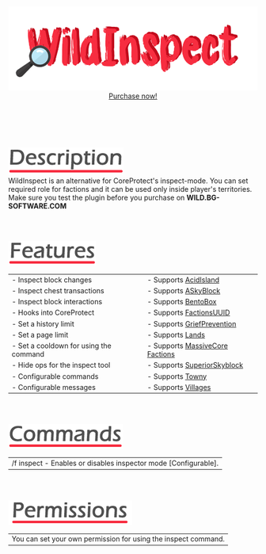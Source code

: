 <center>
<img src="./images/wildinspect-logo.png" />
<a href="https://www.spigotmc.org/resources/60646/" target="_blank" class="purchase" id="wi-purchase">Purchase now!</a>
</center>

<br><br><br><br>

<img src="./images/wi-description.png" id="description" /><br>
WildInspect is an alternative for CoreProtect's inspect-mode. You can set required role for factions and it can be used only inside player's territories.<br>
Make sure you test the plugin before you purchase on **WILD.BG-SOFTWARE.COM**

<br><br>

<img src="./images/wi-features.png" id="features" /><br>
<div class="clean-table offset-table">

|                                        |                                                                             |
|----------------------------------------|-----------------------------------------------------------------------------|
| - Inspect block changes                | - Supports [AcidIsland](https://www.spigotmc.org/resources/581/)            |
| - Inspect chest transactions           | - Supports [ASkyBlock](https://www.spigotmc.org/resources/1220/)            |
| - Inspect block interactions           | - Supports [BentoBox](https://github.com/BentoBoxWorld/BentoBox/)           |
| - Hooks into CoreProtect               | - Supports [FactionsUUID](https://www.spigotmc.org/resources/1035/)         |
| - Set a history limit                  | - Supports [GriefPrevention](https://www.spigotmc.org/resources/1884/)      |
| - Set a page limit                     | - Supports [Lands](https://www.spigotmc.org/resources/53313/)               |
| - Set a cooldown for using the command | - Supports [MassiveCore Factions](https://www.spigotmc.org/resources/1900/) |
| - Hide ops for the inspect tool        | - Supports [SuperiorSkyblock](https://www.spigotmc.org/resources/63905/)    |
| - Configurable commands                | - Supports [Towny](https://github.com/TownyAdvanced/Towny/)                 |
| - Configurable messages                | - Supports [Villages](https://www.spigotmc.org/resources/67871/)            |
</div>

<br><br>

<img src="./images/wi-commands.png" id="commands" /><br>
<div class="clean-table offset-table">

|                                                                 |
|-----------------------------------------------------------------|
| /f inspect - Enables or disables inspector mode [Configurable]. |
</div>

<br><br>

<img src="./images/wi-permissions.png" id="permissions" /><br>
<div class="clean-table offset-table">

|                                                                |
|----------------------------------------------------------------|
| You can set your own permission for using the inspect command. |
</div>
